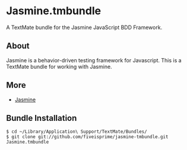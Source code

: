 Jasmine.tmbundle
===

A TextMate bundle for the Jasmine JavaScript BDD Framework.

## About

Jasmine is a behavior-driven testing framework for Javascript.  This is a TextMate bundle for working with Jasmine.

## More

 * [Jasmine](https://github.com/pivotal/jasmine/wiki)

## Bundle Installation

    $ cd ~/Library/Application\ Support/TextMate/Bundles/
    $ git clone git://github.com/fiveisprime/jasmine-tmbundle.git Jasmine.tmbundle
